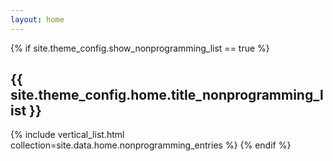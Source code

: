 ```yaml
---
layout: home
---
```


<!-- Non-programming section -->
{% if site.theme_config.show_nonprogramming_list == true %}
  <h2>{{ site.theme_config.home.title_nonprogramming_list }}</h2>
  {% include vertical_list.html collection=site.data.home.nonprogramming_entries %}
{% endif %}
